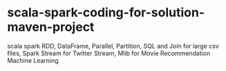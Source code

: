 # scala-spark-coding-for-solution-maven-project

scala spark RDD, DataFrame, Parallel, Partition, SQL and Join for large csv files, Spark Stream for Twitter Stream, Mlib for Movie Recommendation Machine Learning

